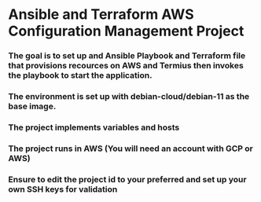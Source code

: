# **Ansible and Terraform AWS Configuration Management Project**

### The goal is to set up and Ansible Playbook and Terraform file that provisions recources on AWS and Termius then  invokes the playbook to start the application.

### The environment is set up with debian-cloud/debian-11 as the base image.

### The project implements variables and hosts

### The project runs in AWS (You will need an account with GCP or AWS)

### Ensure to edit the project id to your preferred and set up your own SSH keys for validation
